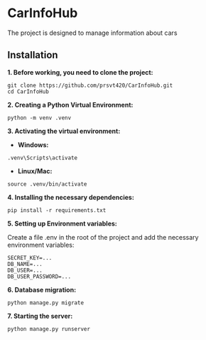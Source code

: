 # CarInfoHub

The project is designed to manage information about cars


## Installation

**1. Before working, you need to clone the project:**

```
git clone https://github.com/prsvt420/CarInfoHub.git
cd CarInfoHub
```

**2. Creating a Python Virtual Environment:**

```
python -m venv .venv
```

**3. Activating the virtual environment:**
- **Windows:**
```
.venv\Scripts\activate
```
- **Linux/Mac:**
```
source .venv/bin/activate
```

**4. Installing the necessary dependencies:**

```
pip install -r requirements.txt
```

**5. Setting up Environment variables:**

Create a file .env in the root of the project and add the necessary environment variables:

```
SECRET_KEY=...
DB_NAME=...
DB_USER=...
DB_USER_PASSWORD=...
```

**6. Database migration:**

```
python manage.py migrate
```

**7. Starting the server:**

```
python manage.py runserver
```
